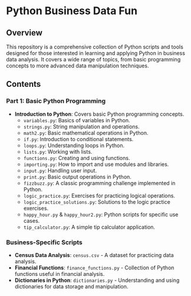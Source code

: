 # Python Business Data Fun

## Overview
This repository is a comprehensive collection of Python scripts and tools designed for those interested in learning and applying Python in business data analysis. It covers a wide range of topics, from basic programming concepts to more advanced data manipulation techniques.

## Contents

### Part 1: Basic Python Programming
- **Introduction to Python**: Covers basic Python programming concepts.
  - `variables.py`: Basics of variables in Python.
  - `strings.py`: String manipulation and operations.
  - `math2.py`: Basic mathematical operations in Python.
  - `if.py`: Introduction to conditional statements.
  - `loops.py`: Understanding loops in Python.
  - `lists.py`: Working with lists.
  - `functions.py`: Creating and using functions.
  - `importing.py`: How to import and use modules and libraries.
  - `input.py`: Handling user input.
  - `print.py`: Basic output operations in Python.
  - `fizzbuzz.py`: A classic programming challenge implemented in Python.
  - `logic_practice.py`: Exercises for practicing logical operations.
  - `logic_practice_solutions.py`: Solutions to the logic practice exercises.
  - `happy_hour.py` & `happy_hour2.py`: Python scripts for specific use cases.
  - `tip_calculator.py`: A simple tip calculator application.

### Business-Specific Scripts
- **Census Data Analysis**: `census.csv` - A dataset for practicing data analysis.
- **Financial Functions**: `finance_functions.py` - Collection of Python functions useful in financial analysis.
- **Dictionaries in Python**: `dictionaries.py` - Understanding and using dictionaries for data storage and manipulation.
